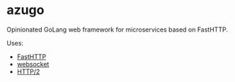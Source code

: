 # azugo

Opinionated GoLang web framework for microservices based on FastHTTP.

Uses:
* [FastHTTP](https://github.com/valyala/fasthttp)
* [websocket](https://github.com/dgrr/websocket)
* [HTTP/2](https://github.com/dgrr/http2)
